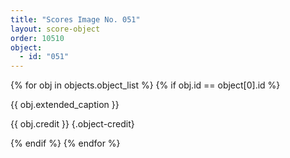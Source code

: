 ```yaml
---
title: "Scores Image No. 051"
layout: score-object
order: 10510
object:
  - id: "051"
---
```


{% for obj in objects.object_list %}
{% if obj.id == object[0].id %}

{{ obj.extended_caption }}

{{ obj.credit }} {.object-credit}

{% endif %}
{% endfor %}
